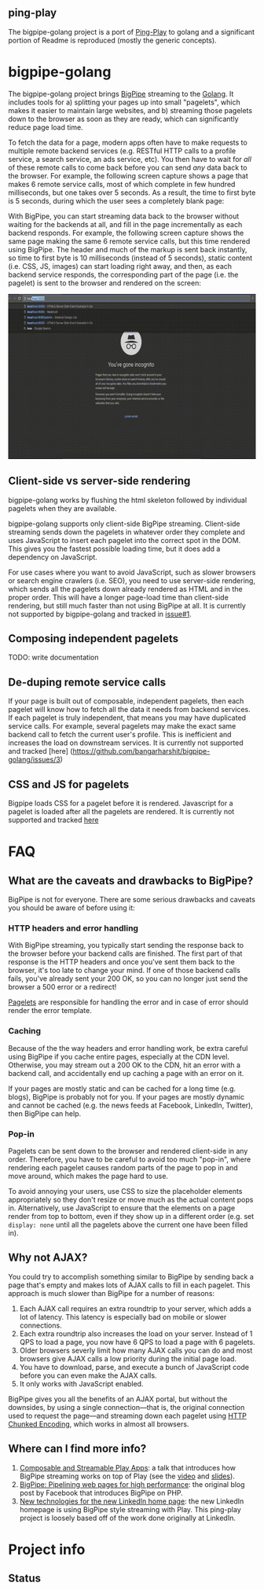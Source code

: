 ## ping-play
The bigpipe-golang project is a port of [Ping-Play](https://github.com/brikis98/ping-play) to golang and a significant portion of 
Readme is reproduced (mostly the generic concepts).

# bigpipe-golang
The bigpipe-golang project brings [BigPipe](https://www.facebook.com/note.php?note_id=389414033919) streaming to the
[Golang](https://golang.org/). It includes tools for a) splitting your pages up into small "pagelets",
which makes it easier to maintain large websites, and b) streaming those pagelets down to the browser as soon as they
are ready, which can significantly reduce page load time.

To fetch the data for a page, modern apps often have to make requests to multiple remote backend services (e.g. RESTful
HTTP calls to a profile service, a search service, an ads service, etc). You then have to wait for *all* of these
remote calls to come back before you can send *any* data back to the browser. For example, the following screen capture
shows a page that makes 6 remote service calls, most of which complete in few hundred milliseconds, but one takes
over 5 seconds. As a result, the time to first byte is 5 seconds, during which the user sees a completely blank page:


With BigPipe, you can start streaming data back to the browser without waiting for the backends at all, and fill in the
page incrementally as each backend responds. For example, the following screen capture shows the same page making the
same 6 remote service calls, but this time rendered using BigPipe. The header and much of the markup is sent back
instantly, so time to first byte is 10 milliseconds (instead of 5 seconds), static content (i.e. CSS, JS, images) can
start loading right away, and then, as each backend service responds, the corresponding part of the page (i.e. the
pagelet) is sent to the browser and rendered on the screen:

![Page loading with BigPipe](out.gif)

## Client-side vs server-side rendering

bigpipe-golang works by flushing the html skeleton followed by individual pagelets when they are available.

bigpipe-golang supports only client-side BigPipe streaming. Client-side streaming sends down the
pagelets in whatever order they complete and uses JavaScript to insert each pagelet into the correct spot in the DOM.
This gives you the fastest possible loading time, but it does add a dependency on JavaScript. 

For use cases where you want to avoid JavaScript, such as slower browsers or search engine crawlers (i.e. SEO), you need to use server-side
rendering, which sends all the pagelets down already rendered as HTML and in the proper order. This will have a longer
page-load time than client-side rendering, but still much faster than not using BigPipe at all. It is currently not supported by
bigpipe-golang and tracked in [issue#1](https://github.com/bangarharshit/bigpipe-golang/issues/1). 

## Composing independent pagelets

TODO: write documentation

## De-duping remote service calls

If your page is built out of composable, independent pagelets, then each pagelet will know how to fetch all the data it
needs from backend services. If each pagelet is truly independent, that means you may have duplicated service calls.
For example, several pagelets may make the exact same backend call to fetch the current user's profile. This is
inefficient and increases the load on downstream services. It is currently not supported and tracked [here]
(https://github.com/bangarharshit/bigpipe-golang/issues/3)

## CSS and JS for pagelets

Bigpipe loads CSS for a pagelet before it is rendered. Javascript for a pagelet is loaded after all the pagelets are rendered.
It is currently not supported and tracked [here](https://github.com/bangarharshit/bigpipe-golang/issues/4)

# FAQ

## What are the caveats and drawbacks to BigPipe?

BigPipe is not for everyone. There are some serious drawbacks and caveats you should be aware of before using it:

### HTTP headers and error handling

With BigPipe streaming, you typically start sending the response back to the browser before your backend calls are
finished. The first part of that response is the HTTP headers and once you've sent them back to the browser, it's too
late to change your mind. If one of those backend calls fails, you've already sent your 200 OK, so you can no longer
just send the browser a 500 error or a redirect!

[Pagelets](https://github.com/bangarharshit/bigpipe-golang/blob/master/lib/Pagelet.go) are responsible for handling the error 
and in case of error should render the error template.

### Caching

Because of the the way headers and error handling work, be extra careful using BigPipe if you cache entire
pages, especially at the CDN level. Otherwise, you may stream out a 200 OK to the CDN, hit an error with a backend call,
and accidentally end up caching a page with an error on it.

If your pages are mostly static and can be cached for a long time (e.g. blogs), BigPipe is probably not for you. If
your pages are mostly dynamic and cannot be cached (e.g. the news feeds at Facebook, LinkedIn, Twitter), then BigPipe
can help.

### Pop-in

Pagelets can be sent down to the browser and rendered client-side in any order. Therefore, you have to be careful to
avoid too much "pop-in", where rendering each pagelet causes random parts of the page to pop in and move around, which
makes the page hard to use.

To avoid annoying your users, use CSS to size the placeholder elements appropriately so they don't resize or move much
as the actual content pops in. Alternatively, use JavaScript to ensure that the elements on a page render from top to
bottom, even if they show up in a different order (e.g. set `display: none` until all the pagelets above the current
one have been filled in).

## Why not AJAX?

You could try to accomplish something similar to BigPipe by sending back a page that's empty and makes lots of AJAX
calls to fill in each pagelet. This approach is much slower than BigPipe for a number of reasons:

1. Each AJAX call requires an extra roundtrip to your server, which adds a lot of latency. This latency is especially
   bad on mobile or slower connections.
2. Each extra roundtrip also increases the load on your server. Instead of 1 QPS to load a page, you now have 6 QPS to
   load a page with 6 pagelets.
3. Older browsers severly limit how many AJAX calls you can do and most browsers give AJAX calls a low priority during
   the initial page load.
4. You have to download, parse, and execute a bunch of JavaScript code before you can even make the AJAX calls.
5. It only works with JavaScript enabled.

BigPipe gives you all the benefits of an AJAX portal, but without the downsides, by using a single connection&mdash;that
is, the original connection used to request the page&mdash;and streaming down each pagelet using
[HTTP Chunked Encoding](https://en.wikipedia.org/wiki/Chunked_transfer_encoding), which works in almost all browsers.

## Where can I find more info?

1. [Composable and Streamable Play Apps](https://engineering.linkedin.com/play/composable-and-streamable-play-apps):
   a talk that introduces how BigPipe streaming works on top of Play (see the
   [video](https://www.youtube.com/watch?v=4b1XLka0UIw) and
   [slides](http://www.slideshare.net/brikis98/composable-and-streamable-play-apps)).
2. [BigPipe: Pipelining web pages for high performance](https://www.facebook.com/note.php?note_id=389414033919): the
   original blog post by Facebook that introduces BigPipe on PHP.
3. [New technologies for the new LinkedIn home page](http://engineering.linkedin.com/frontend/new-technologies-new-linkedin-home-page):
   the new LinkedIn homepage is using BigPipe style streaming with Play. This ping-play project is loosely based off of
   the work done originally at LinkedIn.

# Project info

## Status



